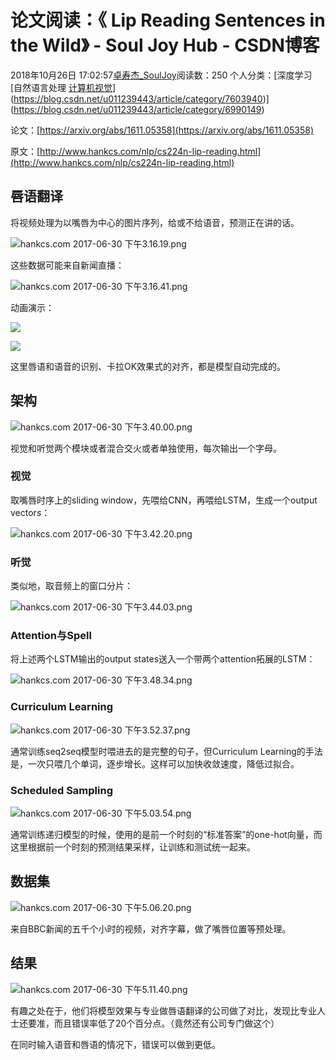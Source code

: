 # 论文阅读：《 Lip Reading Sentences in the Wild》 - Soul Joy Hub - CSDN博客

2018年10月26日 17:02:57[卓寿杰_SoulJoy](https://me.csdn.net/u011239443)阅读数：250
个人分类：[深度学习																[自然语言处理																[计算机视觉](https://blog.csdn.net/u011239443/article/category/8257568)](https://blog.csdn.net/u011239443/article/category/7603940)](https://blog.csdn.net/u011239443/article/category/6990149)


论文：[https://arxiv.org/abs/1611.05358](https://arxiv.org/abs/1611.05358)

原文：[http://www.hankcs.com/nlp/cs224n-lip-reading.html](http://www.hankcs.com/nlp/cs224n-lip-reading.html)

## 唇语翻译

将视频处理为以嘴唇为中心的图片序列，给或不给语音，预测正在讲的话。

![hankcs.com 2017-06-30 下午3.16.19.png](http://wx4.sinaimg.cn/large/006Fmjmcly1fh392dhnmxj31du0okn12.jpg)

这些数据可能来自新闻直播：

![hankcs.com 2017-06-30 下午3.16.41.png](http://wx2.sinaimg.cn/large/006Fmjmcly1fh3934jqslj31d40tmnpd.jpg)

动画演示：

![](http://wx1.sinaimg.cn/large/6cbb8645ly1fh3cs80if6g20ci057e8a.gif)

![](http://wx2.sinaimg.cn/large/6cbb8645ly1fh3cfc6k0eg20hs0a07wr.gif)

这里唇语和语音的识别、卡拉OK效果式的对齐，都是模型自动完成的。

## 架构

![hankcs.com 2017-06-30 下午3.40.00.png](http://wx1.sinaimg.cn/large/006Fmjmcly1fh39r03yj7j31520kq41e.jpg)

视觉和听觉两个模块或者混合交火或者单独使用，每次输出一个字母。

### 视觉

取嘴唇时序上的sliding window，先喂给CNN，再喂给LSTM，生成一个output vector$s$：

![hankcs.com 2017-06-30 下午3.42.20.png](http://wx3.sinaimg.cn/large/006Fmjmcly1fh39tj93trj31bs0u6ajx.jpg)

### 听觉

类似地，取音频上的窗口分片：

![hankcs.com 2017-06-30 下午3.44.03.png](http://wx1.sinaimg.cn/large/006Fmjmcly1fh39v4e4dcj31di0potf7.jpg)

### Attention与Spell

将上述两个LSTM输出的output states送入一个带两个attention拓展的LSTM：

![hankcs.com 2017-06-30 下午3.48.34.png](http://wx1.sinaimg.cn/large/006Fmjmcly1fh39zvt92oj31dq0oiak8.jpg)

### Curriculum Learning

![hankcs.com 2017-06-30 下午3.52.37.png](http://wx1.sinaimg.cn/large/006Fmjmcly1fh3a44o2m2j31c20osad3.jpg)

通常训练seq2seq模型时喂进去的是完整的句子，但Curriculum Learning的手法是，一次只喂几个单词，逐步增长。这样可以加快收敛速度，降低过拟合。

### Scheduled Sampling

![hankcs.com 2017-06-30 下午5.03.54.png](http://wx1.sinaimg.cn/large/006Fmjmcly1fh3c6bbaa6j31d00rkti4.jpg)

通常训练递归模型的时候，使用的是前一个时刻的“标准答案”的one-hot向量，而这里根据前一个时刻的预测结果采样，让训练和测试统一起来。

## 数据集

![hankcs.com 2017-06-30 下午5.06.20.png](http://wx2.sinaimg.cn/large/006Fmjmcly1fh3c8tujp5j31dc0fykgi.jpg)

来自BBC新闻的五千个小时的视频，对齐字幕，做了嘴唇位置等预处理。

## 结果

![hankcs.com 2017-06-30 下午5.11.40.png](http://wx1.sinaimg.cn/large/006Fmjmcly1fh3ced66x0j30se0oo7kb.jpg)

有趣之处在于，他们将模型效果与专业做唇语翻译的公司做了对比，发现比专业人士还要准，而且错误率低了20个百分点。（竟然还有公司专门做这个）

在同时输入语音和唇语的情况下，错误可以做到更低。

